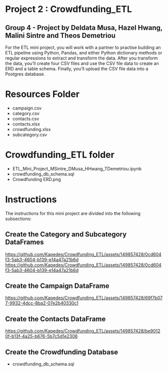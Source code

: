 # Project 2 : Crowdfunding_ETL
## Group 4 - Project by Deldata Musa, Hazel Hwang, Malini Sintre and Theos Demetriou

For the ETL mini project, you will work with a partner to practise building an ETL pipeline using Python, Pandas, and either Python dictionary methods or regular expressions to extract and transform the data. After you transform the data, you'll create four CSV files and use the CSV file data to create an ERD and a table schema. Finally, you’ll upload the CSV file data into a Postgres database.

# Resources Folder
- campaign.csv
- category.csv
- contacts.csv
- contacts.xlsx
- crowdfunding.xlsx
- subcategory.csv

# Crowdfunding_ETL folder
- ETL_Mini_Project_MSintre_DMusa_HHwang_TDemetriou.ipynb
- crowdfunding_db_schema.sql
- Crowdfunding ERD.png

# Instructions
The instructions for this mini project are divided into the following subsections:

## Create the Category and Subcategory DataFrames
  https://github.com/Kapedes/Crowdfunding_ETL/assets/149857428/0cd604f3-5ab3-4604-b139-e14a47a21b6d
  https://github.com/Kapedes/Crowdfunding_ETL/assets/149857428/0cd604f3-5ab3-4604-b139-e14a47a21b6d
  
## Create the Campaign DataFrame
  https://github.com/Kapedes/Crowdfunding_ETL/assets/149857428/69f7b077-9932-4dcc-8ba2-07e2b40330c1
  
## Create the Contacts DataFrame
  https://github.com/Kapedes/Crowdfunding_ETL/assets/149857428/be90120f-b13f-4a25-b676-5b7c5d1e2306
  
## Create the Crowdfunding Database
  - crowdfunding_db_schema.sql 
